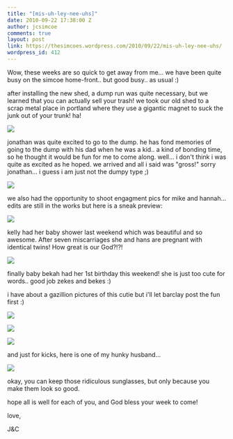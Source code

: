 ```yaml
---
title: "[mis-uh-ley-nee-uhs]"
date: 2010-09-22 17:38:00 Z
author: jcsimcoe
comments: true
layout: post
link: https://thesimcoes.wordpress.com/2010/09/22/mis-uh-ley-nee-uhs/
wordpress_id: 412
---
```


Wow, these weeks are so quick to get away from me… we have been quite busy on the simcoe home-front.. but good busy.. as usual :)




after installing the new shed, a dump run was quite necessary, but we learned that you can actually sell your trash! we took our old shed to a scrap metal place in portland where they use a gigantic magnet to suck the junk out of your trunk! ha!




![](/public/assets/tumblr_l95scmzQjR1qb8l8q.jpg)





jonathan was quite excited to go to the dump. he has fond memories of going to the dump with his dad when he was a kid.. a kind of bonding time, so he thought it would be fun for me to come along. well… i don't think i was quite as excited as he hoped. we arrived and all i said was "gross!" sorry jonathan… i guess i am just not the dumpy type ;)




![](/public/assets/tumblr_l95sd8btnZ1qb8l8q.jpg)





we also had the opportunity to shoot engagment pics for mike and hannah… edits are still in the works but here is a sneak preview:




![](/public/assets/tumblr_l95seldcqi1qb8l8q.jpg)





kelly had her baby shower last weekend which was beautiful and so awesome. After seven miscarriages she and hans are pregnant with identical twins! How great is our God?!?!




![](/public/assets/tumblr_l95sgiveoR1qb8l8q.jpg)





finally baby bekah had her 1st birthday this weekend! she is just too cute for words.. good job zekes and bekes :)




i have about a gazillion pictures of this cutie but i'll let barclay post the fun first :)




![](/public/assets/tumblr_l95shis9zM1qb8l8q.jpg)




![](/public/assets/tumblr_l95sjxVJmq1qb8l8q.jpg)




![](/public/assets/tumblr_l95skeP8Pt1qb8l8q.jpg)





and just for kicks, here is one of my hunky husband…




![](/public/assets/tumblr_l95sm2nWYF1qb8l8q.jpg)




okay, you can keep those ridiculous sunglasses, but only because you make them look so good.




hope all is well for each of you, and God bless your week to come! 




love,




J&C
